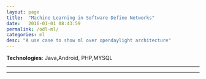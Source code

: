 ```yaml
---
layout: page
title:  "Machine Learning in Software Define Networks"
date:   2016-01-01 08:43:59
permalink: /odl-ml/
categories: ml
desc: "A use case to show ml over opendaylight architecture"
---
```


**Technologies**: Java,Android, PHP,MYSQL

---


---
